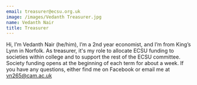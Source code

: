 ```yaml
---
email: treasurer@ecsu.org.uk
image: /images/Vedanth Treasurer.jpg
name: Vedanth Nair
title: Treasurer
---
```


Hi, I’m Vedanth Nair (he/him), I’m a 2nd year economist, and I’m from King’s Lynn in Norfolk.
										As treasurer, it's my role to allocate ECSU funding to societies within college and to support the rest of the ECSU committee.
										Society funding opens at the beginning of each term for about a week. If you have any questions, either find me on Facebook or email me at vn265@cam.ac.uk